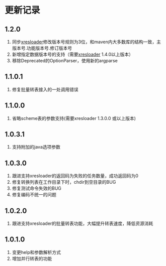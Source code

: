 更新记录
==========
1.2.0
------
1. 同步[xresloader][1]修改版本号规则为3位，和maven内大多数库的结构一致，主版本号.功能版本号.修订版本号
2. 新增指定数据版本号的支持（需要[xresloader][1] 1.4.0以上版本）
3. 移除Deprecated的OptionParser，使用新的argparse

1.1.0.1
------
1. 修复批量转表接入的一处调用错误

1.1.0.0
------
1. 省略scheme表的参数支持(需要xresloader 1.3.0.0 或以上版本)

1.0.3.1
------
1. 支持附加的java选项参数

1.0.3.0
------
1. 跟进支持xresloader的返回码为失败的任务数量，成功返回码为0
2. 修复转换列表在工作目录下时，chdir到空目录的BUG
3. 修复测试命令失效的BUG
4. 修复编码不统一的问题

1.0.2.0
------
1. 跟进支持xresloader的批量转表功能，大幅提升转表速度，降低资源消耗

1.0.1.0
------
1. 变更help和参数解析方式
2. 增加并行转表的功能

[1]: https://github.com/xresloader/xresloader